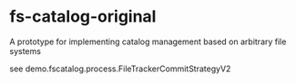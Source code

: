 # fs-catalog-original
A prototype for implementing catalog management based on arbitrary file systems

see demo.fscatalog.process.FileTrackerCommitStrategyV2
